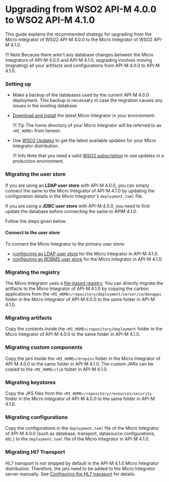 # Upgrading from WSO2 API-M 4.0.0 to WSO2 API-M 4.1.0

This guide explains the recommended strategy for upgrading from the Micro Integrator of WSO2 API-M 4.0.0 to the Micro Integrator of WSO2 API-M 4.1.0. 

!!! Note
	Because there aren't any database changes between the Micro Integrators of API-M 4.0.0 and API-M 4.1.0, upgrading involves moving (migrating) all your artifacts and configurations from API-M 4.0.0 to API-M 4.1.0.

### Setting up

-	Make a backup of the databases used by the current API-M 4.0.0 deployment. This backup is necessary in case the migration causes any issues in the existing database.
-	[Download and install]({{base_path}}/install-and-setup/install/installing-the-product/installing-mi) the latest Micro Integrator in your environment:

	!!! Tip
		The home directory of your Micro Integrator will be referred to as `<MI_HOME>` from hereon.

-	Use [WSO2 Updates](https://updates.docs.wso2.com/en/latest/updates/overview/) to get the latest available updates for your Micro Integrator distribution.

	!!! Info
		Note that you need a valid [WSO2 subscription](https://wso2.com/subscription) to use updates in a production environment.

### Migrating the user store

If you are using an **LDAP user store** with API-M 4.0.0, you can simply connect the same to the Micro Integrator of API-M 4.1.0 by updating the configuration details in the Micro Integrator's `deployment.toml` file. 

If you are using a **JDBC user store** with API-M 4.0.0, you need to first update the database before connecting the same to APIM 4.1.0.

Follow the steps given below.

#### Connect to the user store

To connect the Micro Integrator to the primary user store:

-	[configuring an LDAP user store]({{base_path}}/install-and-setup/setup/mi-setup/user_stores/setting_up_a_userstore/#configuring-an-ldap-user-store) for the Micro Integrator in API-M 4.1.0.
-	[configuring an RDBMS user store]({{base_path}}/install-and-setup/setup/mi-setup/user_stores/setting_up_a_userstore/#configuring-an-rdbms-user-store) for the Micro Integrator in API-M 4.1.0.

### Migrating the registry

The Micro Integrator uses a [file-based registry]({{base_path}}/install-and-setup/setup/mi-setup/deployment/file_based_registry). You can directly migrate the artifacts to the Micro Integrator of API-M 4.1.0 by copying the carbon applications from the `<MI_HOME>/repository/deployment/server/carbonapps` folder in the Micro Integrator of API-M 4.0.0 to the same folder in API-M 4.1.0. 

### Migrating artifacts

Copy the contents inside the `<MI_HOME>/repository/deployment` folder in the Micro Integrator of API-M 4.0.0 to the same folder in API-M 4.1.0.

### Migrating custom components

Copy the jars inside the `<MI_HOME>/dropins` folder in the Micro Integrator of API-M 4.0.0 to the same folder in API-M 4.1.0. The custom JARs can be copied to the `<MI_HOME>/lib` folder in API-M 4.1.0.

### Migrating keystores

Copy the JKS files from the `<MI_HOME>/repository/resources/security` folder in the Micro Integrator of API-M 4.0.0 to the same folder in API-M 4.1.0.

### Migrating configurations

Copy the configurations in the `deployment.toml` file of the Micro Integrator of API-M 4.0.0 (such as database, transport, datasource configurations, etc.) to the `deployment.toml` file of the Micro Integrator in API-M 4.1.0.

### Migrating Hl7 Transport

HL7 transport is not shipped by default in the API-M 4.1.0 Micro Integrator distribution. Therefore, the jars need to be added to the Micro Integrator server manually. See [Configuring the HL7 transport]({{base_path}}/install-and-setup/setup/mi-setup/transport_configurations/configuring-transports/#configuring-the-hl7-transport) for details.
